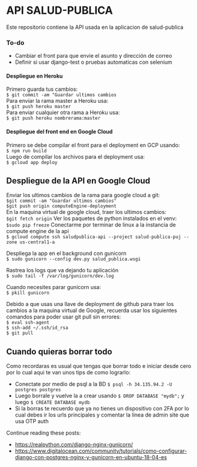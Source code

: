# API SALUD-PUBLICA

Este repositorio contiene la API usada en la aplicacion de salud-publica

### To-do
- Cambiar el front para que envie el asunto y dirección de correo
- Definir si usar django-test o pruebas automaticas con selenium

#### Despliegue en Heroku
Primero guarda tus cambios:\
`$ git commit -am "Guardar ultimos cambios`\
Para enviar la rama master a Heroku usa:\
`$ git push heroku master`\
Para enviar cualquier otra rama a Heroku usa:\
`$ git push heroku nombrerama:master`

#### Despliegue del front end en Google Cloud
Primero se debe compilar el front para el deployment en GCP usando:\
`$ npm run build`\
Luego de compilar los archivos para el deployment usa:\
`$ gcloud app deploy`

## Despliegue de la API en Google Cloud
Enviar los ultimos cambios de la rama para google cloud a git:\
`$git commit -am "Guardar ultimos cambios"`\
`$git push origin computeEngine-deployment`\
En la maquina virtual de google cloud, traer los ultimos cambios:\
`$git fetch origin`
Ver los paquetes de python instalados en el venv:\
`$sudo pip freeze`
Conectarme por terminar de linux a la instancia de compute engine de la api\
`$ gcloud compute ssh saludpublica-api --project salud-publica-puj --zone us-central1-a`

Despliega la app en el background con gunicorn\
`$ sudo gunicorn --config dev.py salud_publica.wsgi`

Rastrea los logs que va dejando tu aplicación\
`$ sudo tail -f /var/log/gunicorn/dev.log`

Cuando necesites parar gunicorn usa:\
`$ pkill gunicorn`

Debido a que usas una llave de deployment de github para traer los cambios
a la maquina virtual de Google, recuerda usar los siguientes comandos para
poder usar git pull sin errores:\
`$ eval ssh-agent`\
`$ ssh-add ~/.ssh/id_rsa`\
`$ git pull`

## Cuando quieras borrar todo
Como recordaras es usual que tengas que borrar todo e iniciar desde cero
por lo cual aqui te van unos tips de como lograrlo:
- Conectate por medio de psql a la BD `$ psql -h 34.135.94.2 -U postgres postgres`
- Luego borrale y vuelve la a crear usando `$ DROP DATABASE "mydb";` y luego `$ CREATE DATABASE mydb`
- Si la borras te recuerdo que ya no tienes un dispositivo con 2FA por lo cual debes ir los urls principales y comentar la linea
de admin site que usa OTP auth


Continue reading these posts:
- https://realpython.com/django-nginx-gunicorn/
- https://www.digitalocean.com/community/tutorials/como-configurar-django-con-postgres-nginx-y-gunicorn-en-ubuntu-18-04-es